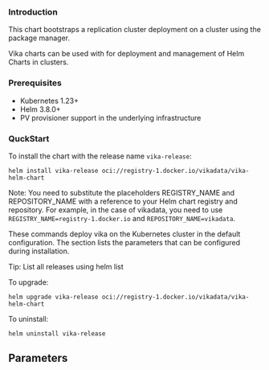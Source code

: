 ### Introduction
This chart bootstraps a replication cluster deployment on a cluster using the  package manager.

Vika charts can be used with for deployment and management of Helm Charts in clusters.

### Prerequisites
+ Kubernetes 1.23+
+ Helm 3.8.0+
+ PV provisioner support in the underlying infrastructure


### QuckStart
To install the chart with the release name `vika-release`:

```
helm install vika-release oci://registry-1.docker.io/vikadata/vika-helm-chart
```
Note: You need to substitute the placeholders REGISTRY_NAME and REPOSITORY_NAME with a reference to your Helm chart registry and repository. For example, in the case of vikadata, you need to use `REGISTRY_NAME=registry-1.docker.io` and `REPOSITORY_NAME=vikadata`.

These commands deploy vika on the Kubernetes cluster in the default configuration. The  section lists the parameters that can be configured during installation.

Tip: List all releases using helm list


To upgrade:

```
helm upgrade vika-release oci://registry-1.docker.io/vikadata/vika-helm-chart
```

To uninstall:
```
helm uninstall vika-release
```

## Parameters